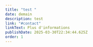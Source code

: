 ```yaml
---
title: "test "
date: demain
description: test
link: "#contact"
linkText: Plus d'informations
publishDate: 2025-03-30T22:34:44.625Z
order: 1
---
```

